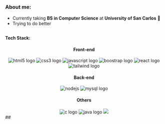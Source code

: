 #
### About me:
- Currently taking **BS in Computer Science** at **University of San Carlos** 🔰
- Trying to do better 
##

<b>Tech Stack: </b>
<div align="center">
    
#### Front-end
<div>
    <img src="https://img.shields.io/badge/HTML5-E34F26?logo=html5&logoColor=white&style=for-the-badge" alt="html5 logo"/>
    <img src="https://img.shields.io/badge/CSS3-1572B6?logo=css3&logoColor=white&style=for-the-badge" alt="css3 logo"/>
    <img src="https://img.shields.io/badge/JavaScript-F7DF1E?logo=javascript&logoColor=black&style=for-the-badge" alt="javascript logo"/>
    <img src="https://img.shields.io/badge/Bootstrap-563D7C?style=for-the-badge&logo=bootstrap&logoColor=white" alt="boostrap logo">
    <img src="https://img.shields.io/badge/react-%2320232a.svg?style=for-the-badge&logo=react&logoColor=%2361DAFB" alt="react logo">
    <img src="https://img.shields.io/badge/tailwindcss-%2338B2AC.svg?style=for-the-badge&logo=tailwind-css&logoColor=white" alt="tailwind logo">
</div>

#### Back-end
<div>
    <img src="https://img.shields.io/badge/Node.js-339933?logo=nodedotjs&logoColor=white&style=for-the-badge" alt="nodejs"/>
    <img src="https://img.shields.io/badge/MySQL-005C84?style=for-the-badge&logo=mysql&logoColor=white" alt="mysql logo">
</div>

#### Others
<div>
    <img src="https://img.shields.io/badge/C-00599C?style=for-the-badge&logo=c&logoColor=white" alt="c logo">
    <img src="https://img.shields.io/badge/java-%23ED8B00.svg?style=for-the-badge&logo=openjdk&logoColor=white" alt="java logo">
    <img src="https://img.shields.io/badge/figma-%23F24E1E.svg?style=for-the-badge&logo=figma&logoColor=white)">
</div>
</div>
##
